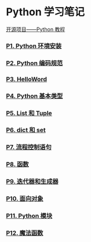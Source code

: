 # Python 学习笔记

[开源项目——Python 教程](https://github.com/walter201230/Python?tab=readme-ov-file)

### [P1. Python 环境安装](p1-env-install/README.md)

### [P2. Python 编码规范](p2-code-specification/README.md)

### [P3. HelloWord](p3-hello-word/README.md)

### [P4. Python 基本类型](p4-base-type/README.md)

### [P5. List 和 Tuple](p5-array/README.md)

### [P6. dict 和 set](/p6-dictionary/README.md)

### [P7. 流程控制语句](/p7-control-statemant/README.md)

### [P8. 函数](/p8-function/README.md)

### [P9. 迭代器和生成器](p9-Iterators/README.md)

### [P10. 面向对象](p10-object/README.md)

### [P11. Python 模块](p11-module/README.md)

### [P12. 魔法函数](p12-megic-function/README.md)